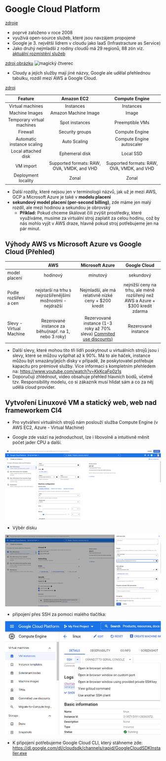 # Google Cloud Platform

[zdroje](https://www.youtube.com/watch?v=h8fhcmLHsEI)

- poprvé založeno v roce 2008
- využívá open-source služeb, které jsou navzájem propojené
- Google je 3. největší lídrem v cloudu jako IaaS (Infrastracture as Service)
- Jako druhý nejmladší z rodiny cloudů má 29 regionů, 88 zón viz. [aktuální rozmístění služeb](https://cloud.google.com/about/locations)

[zdroj obrázku](https://kinsta.com/wp-content/uploads/2020/12/Gartner-Magic-Quadrant.png)
![magický čtverec](https://kinsta.com/wp-content/uploads/2020/12/Gartner-Magic-Quadrant.png)

- Cloudy a jejich služby mají jiné názvy, Google ale udělal přehlednou tabulku, rozdíl mezi AWS a Google Cloud.

[zdroj](https://kinsta.com/blog/google-cloud-vs-aws/)

|Feature|Amazon EC2|Compute Engine|
|:---:|:---:|:---:|
|Virtual machines| Instances| Instances
|Machine Images| Amazon Machine Image|Image
|Temporary virtual machines| Spot instances| Preemptible VMs
|Firewall| Security groups| Compute Engine| firewall rules
|Automatic instance scaling| Auto Scaling| Compute Engine autoscaler
|Local attached disk| Ephemeral disk| Local SSD
|VM import	|Supported formats: RAW, OVA, VMDK, and VHD| Supported formats: RAW, OVA,    VMDK, and VHD|
|Deployment locality| Zonal| Zonal|

- Další rozdíly, které nejsou jen v terminologii názvů, jak už je mezi AWS, GCP a Microsoft Azure je také v **modelu placení**
- **sekundový model placení (per-second billing)**, zde máme jen malý rozdíl, ale mezi hodinou a sekundou je obrovský
  - **Příklad:** Pokud chceme škálovat čili zvýšit prostředky, které využíváme, musíme za virtuální stroj zaplatit za celou hodinu, což by nás mohlo vyjít v AWS draze, hlavně pokud stroj potřebujeme jen na pár minut.

## Výhody AWS vs Microsoft Azure vs Google Cloud (Přehled)

||AWS|Microsoft Azure|Google Cloud|
|:---|:---:|:---:|:---:|
|model placení|hodinový|minutový|sekundový|
|Podle rozšíření a cen|nejstarší na trhu s nejrozšířenějšími možnostmi - nejdražší|Nejmladší, ale má relativně nízké ceny + $200 kredit|nejnižší ceny na trhu, ale méně rozšířený než AWS a Azure + $300 kredit zdarma|
|Slevy - Virtual Machine|Rezerované instance za běhu(např. na 1, nebo 3 roky)|Rezervované instance (1-3 roky až 70% sleva) [Commited use discounts)](https://cloud.google.com/compute/docs/instances/signing-up-committed-use-discounts)|Rezerované instance|

- Další slevy, které mohou tito tři lídři poskytnout u virtuálních strojů jsou i slevy, které se můžou vyšplhat až k 90%. Má to ale háček, instance můžou být smazány/jejich disky v případě, že poskytovatel potřebuje kapacitu pro prémiové služby. Více informací s kompletním přehledem na: https://www.youtube.com/watch?v=KkKcaFp0z1s
- Doporučuji zhlédnout, video obsahuje přehled hlavních bodů, včetně tzv. Responsibility modelu, co si zákazník musí hlídat sám a co za něj udělá cloud provider.

## Vytvoření Linuxové VM a statický web, web nad frameworkem CI4
- Pro vytváření virtuálních strojů nám poslouží služba Compute Engine (v AWS EC2, Azure - Virtual Machine)

- Google zde vsází na jednoduchost, lze i libovolně a intuitivně měnit počet jader CPU a další.

![Compute Engine - vytváření stroje](img_gcp/compute_engine.png)

- Výběr disku

![Compute Engine - disk](img_gcp/compute_engine_disk.png)

- připojení přes SSH za pomoci malého tlačítka:

![Compute Engine - SSH](img_gcp/compute_engine_ssh.png)

- K připojení potřebujeme Google Cloud CLI, který stáhneme zde: https://dl.google.com/dl/cloudsdk/channels/rapid/GoogleCloudSDKInstaller.exe

